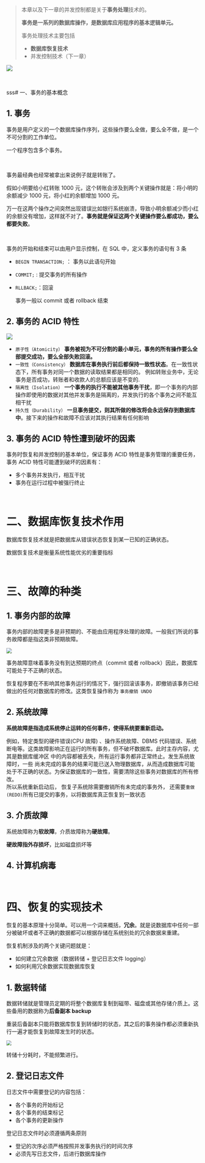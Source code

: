 > 本章以及下一章的并发控制都是关于**事务处理**技术的。
>
> **事务是一系列的数据库操作，是数据库应用程序的基本逻辑单元。**
>
> 事务处理技术主要包括
>
> - **数据库恢复技术**
> - 并发控制技术（下一章）

![](https://gitee.com/veal98/images/raw/master/img/20200429181735.png)

<br>

sss# 一、事务的基本概念

## 1. 事务

事务是用户定义的一个数据库操作序列，这些操作要么全做，要么全不做，是一个不可分割的工作单位。

一个程序包含多个事务。

<br>

事务最经典也经常被拿出来说例子就是转账了。

假如小明要给小红转账 1000 元，这个转账会涉及到两个关键操作就是：将小明的余额减少 1000 元，将小红的余额增加 1000 元。

万一在这两个操作之间突然出现错误比如银行系统崩溃，导致小明余额减少而小红的余额没有增加，这样就不对了。**事务就是保证这两个关键操作要么都成功，要么都要失败**。

<br>

事务的开始和结束可以由用户显示控制，在 SQL 中，定义事务的语句有 3 条

- `BEGIN TRANSACTION;` ： 事务以此语句开始

- `COMMIT;` : 提交事务的所有操作

- `RLLBACK;`：回滚

  事务一般以 commit 或者 rollback 结束

## 2. 事务的 ACID 特性

![](https://gitee.com/veal98/images/raw/master/img/20200420101415.png)

- `原子性（Atomicity）`
  **事务被视为不可分割的最小单元，事务的所有操作要么全部提交成功，要么全部失败回滚。**
- `一致性（Consistency）`
  **数据库在事务执行前后都保持一致性状态**。在一致性状态下，所有事务对同一个数据的读取结果都是相同的。
  例如转账业务中，无论事务是否成功，转账者和收款人的总额应该是不变的.
- `隔离性（Isolation）`
  **一个事务的执行不能被其他事务干扰**，即一个事务的内部操作即使用的数据对其他并发事务是隔离的，并发执行的各个事务之间不能互相干扰
- `持久性（Durability）`
  **一旦事务提交，则其所做的修改将会永远保存到数据库中**。接下来的操作和故障不应该对其执行结果有任何影响

## 3. 事务的 ACID 特性遭到破坏的因素

事务时恢复和并发控制的基本单位，保证事务 ACID 特性是事务管理的重要任务，事务 ACID 特性可能遭到破坏的因素有：

- 多个事务并发执行，相互干扰
- 事务在运行过程中被强行终止

<br>

# 二、数据库恢复技术作用

数据库恢复技术就是把数据库从错误状态恢复到某一已知的正确状态。

数据恢复技术是衡量系统性能优劣的重要指标

<br>

# 三、故障的种类

## 1. 事务内部的故障

事务内部的故障更多是非预期的、不能由应用程序处理的故障。一般我们所说的事务故障都是指这类非预期故障。

<img src="https://gitee.com/veal98/images/raw/master/img/20200420103114.png" style="zoom:85%;" />

事务故障意味着事务没有到达预期的终点（commit 或者 rollback）因此，数据库可能处于不正确的状态。

恢复程序要在不影响其他事务运行的情况下，强行回滚该事务，即撤销该事务已经做出的任何对数据库的修改。这类恢复操作称为 `事务撤销 UNDO`

## 2. 系统故障

**系统故障是指造成系统停止运转的任何事件，使得系统要重新启动。**

例如，特定类型的硬件错误(CPU 故障) 、操作系统故障、DBMS 代码错误、系统断电等。这类故障影响正在运行的所有事务，但不破坏数据库。此时主存内容，尤其是数据库缓冲区 中的内容都被丢失，所有运行事务都非正常终止。发生系统故障时，一些 尚未完成的事务的结果可能已送入物理数据库，从而造成数据库可能处于不正确的状态。为保证数据库的一致性，需要清除这些事务对数据库的所有修改。
<br>
所以系统重新启动后， 恢复子系统除需要撤销所有未完成的事务外， 还需要`重做(REDO)`所有已提交的事务，以将数据库真正恢复到一致状态

## 3. 介质故障

系统故障称为**软故障**，介质故障称为**硬故障**。

**硬故障指外存损坏**，比如磁盘损坏等

## 4. 计算机病毒

<br>

# 四、恢复的实现技术

恢复的基本原理十分简单。可以用一个词来概括，**冗余**。就是说数据库中任何一部分被破坏或者不正确的数据都可以根据存储在系统别处的冗余数据来重建。

恢复机制涉及的两个关键问题就是：

- 如何建立冗余数据（数据转储 + 登记日志文件 logging）
- 如何利用冗余数据实现数据库恢复

## 1. 数据转储

数据转储就是管理员定期的将整个数据库复制到磁带、磁盘或其他存储介质上。这些备用的数据称为**后备副本 backup**

重装后备副本只能将数据库恢复到转储时的状态，其之后的事务操作都必须重新执行一遍才能恢复到故障发生时的状态。

<img src="https://gitee.com/veal98/images/raw/master/img/20200423105029.png" style="zoom:80%;" />

转储十分耗时，不能频繁进行。

## 2. 登记日志文件

日志文件中需要登记的内容包括：

- 各个事务的开始标记
- 各个事务的结束标记
- 各个事务的更新操作

登记日志文件时必须遵循两条原则

- 登记的次序必须严格按照并发事务执行的时间次序
- 必须先写日志文件，后进行数据库操作
